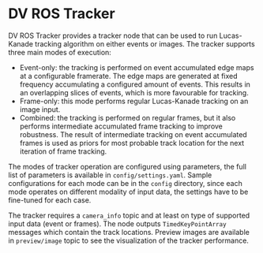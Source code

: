 # DV ROS Tracker

DV ROS Tracker provides a tracker node that can be used to run Lucas-Kanade tracking algorithm on either events or
images. The tracker supports three main modes of execution:

* Event-only: the tracking is performed on event accumulated edge maps at a configurable framerate. The edge maps are
  generated at fixed frequency accumulating a configured amount of events. This results in an overlapping slices of
  events, which is more favourable for tracking.
* Frame-only: this mode performs regular Lucas-Kanade tracking on an image input.
* Combined: the tracking is performed on regular frames, but it also performs intermediate accumulated frame tracking to
  improve robustness. The result of intermediate tracking on event accumulated frames is used as priors for most
  probable track location for the next iteration of frame tracking.

The modes of tracker operation are configured using parameters, the full list of parameters is available
in `config/settings.yaml`. Sample configurations for each mode can be in the `config` directory, since each mode
operates on different modality of input data, the settings have to be fine-tuned for each case.

The tracker requires a `camera_info` topic and at least on type of supported input data (event or frames). The node 
outputs `TimedKeyPointArray` messages which contain the track locations. Preview images are available in `preview/image`
topic to see the visualization of the tracker performance.